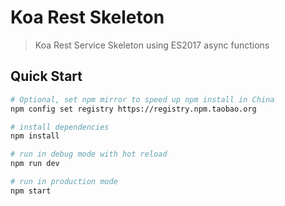 # Koa Rest Skeleton

> Koa Rest Service Skeleton using ES2017 async functions

## Quick Start

``` bash
# Optional, set npm mirror to speed up npm install in China
npm config set registry https://registry.npm.taobao.org

# install dependencies
npm install

# run in debug mode with hot reload
npm run dev

# run in production mode
npm start
```
